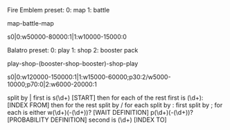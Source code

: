 Fire Emblem preset:
0: map
1: battle

map-battle-map

s0|0:w50000-80000:1|1:w10000-15000:0

Balatro preset:
0: play
1: shop
2: booster pack

play-shop-(booster-shop-booster)-shop-play

s0|0:w120000-150000:1|1:w15000-60000;p30:2/w5000-10000;p70:0|2:w6000-20000:1

split by |
  first is s(\d+) [START]
  then for each of the rest
    first is (\d+): [INDEX FROM]
    then for the rest split by /
      for each split by :
        first split by ;
          for each is either
            w(\d+)(-(\d+))? [WAIT DEFINITION]
            p(\d+)(-(\d+))? [PROBABILITY DEFINITION]
        second is (\d+) [INDEX TO]

